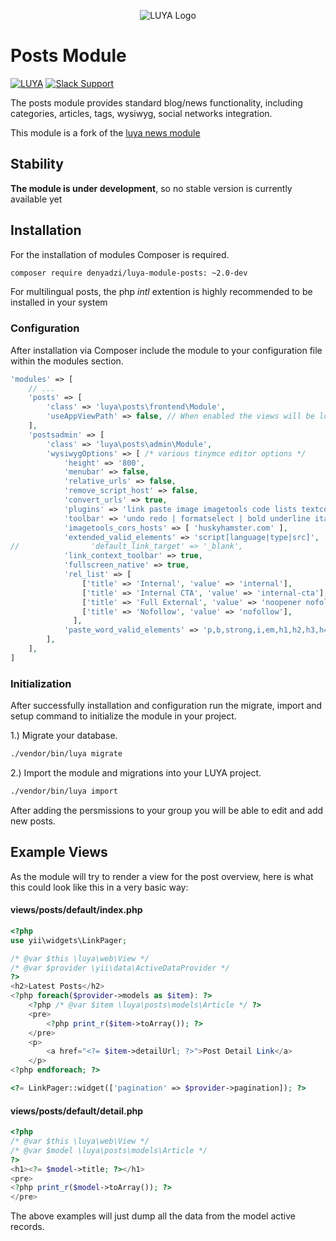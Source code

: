 <p align="center">
  <img src="https://raw.githubusercontent.com/luyadev/luya/master/docs/logo/luya-logo-0.2x.png" alt="LUYA Logo"/>
</p>

# Posts Module

[![LUYA](https://img.shields.io/badge/Powered%20by-LUYA-brightgreen.svg)](https://luya.io)
[![Slack Support](https://img.shields.io/badge/Slack-luyadev-yellowgreen.svg)](https://slack.luya.io/)

The posts module provides standard blog/news functionality, including categories, articles, tags, wysiwyg, social networks integration.

This module is a fork of the [luya news module](https://github.com/luyadev/luya-module-news)

## Stability

**The module is under development**, so no stable version is currently available yet

## Installation

For the installation of modules Composer is required.

```sh
composer require denyadzi/luya-module-posts: ~2.0-dev
```

For multilingual posts, the php *intl* extention is highly recommended to be installed in your system

### Configuration

After installation via Composer include the module to your configuration file within the modules section.

```php
'modules' => [
    // ...
    'posts' => [
    	'class' => 'luya\posts\frontend\Module',
    	'useAppViewPath' => false, // When enabled the views will be looked up in the @app/views folder, otherwise the views shipped with the module will be used.
    ],
    'postsadmin' => [
        'class' => 'luya\posts\admin\Module',
        'wysiwygOptions' => [ /* various tinymce editor options */
            'height' => '800',
            'menubar' => false,
            'relative_urls' => false,
            'remove_script_host' => false,
            'convert_urls' => true,
            'plugins' => 'link paste image imagetools code lists textcolor fullscreen wordcount table',
            'toolbar' => 'undo redo | formatselect | bold underline italic forecolor backcolor image | alignleft aligncenter alignright alignjustify | numlist bullist outdent indent | link unlink | paste pastetext | removeformat | table | code wordcount | fullscreen',
            'imagetools_cors_hosts' => [ 'huskyhamster.com' ],
            'extended_valid_elements' => 'script[language|type|src]',
//                'default_link_target' => '_blank',
            'link_context_toolbar' => true,
            'fullscreen_native' => true,
            'rel_list' => [
                ['title' => 'Internal', 'value' => 'internal'],
                ['title' => 'Internal CTA', 'value' => 'internal-cta'],
                ['title' => 'Full External', 'value' => 'noopener nofollow noreferrer'],
                ['title' => 'Nofollow', 'value' => 'nofollow'],
              ],
            'paste_word_valid_elements' => 'p,b,strong,i,em,h1,h2,h3,h4,h5,h6,a,ul,li,ol,blockquote,cite,table,tr,td,th,tbody,thead',
        ],
    ],
]
```

### Initialization 

After successfully installation and configuration run the migrate, import and setup command to initialize the module in your project.

1.) Migrate your database.

```sh
./vendor/bin/luya migrate
```

2.) Import the module and migrations into your LUYA project.

```sh
./vendor/bin/luya import
```

After adding the persmissions to your group you will be able to edit and add new posts.

## Example Views

As the module will try to render a view for the post overview, here is what this could look like this in a very basic way:

#### views/posts/default/index.php

```php
<?php
use yii\widgets\LinkPager;

/* @var $this \luya\web\View */
/* @var $provider \yii\data\ActiveDataProvider */
?>
<h2>Latest Posts</h2>
<?php foreach($provider->models as $item): ?>
    <?php /* @var $item \luya\posts\models\Article */ ?>
    <pre>
        <?php print_r($item->toArray()); ?>
    </pre>
    <p>
        <a href="<?= $item->detailUrl; ?>">Post Detail Link</a>
    </p>
<?php endforeach; ?>

<?= LinkPager::widget(['pagination' => $provider->pagination]); ?>
```

#### views/posts/default/detail.php

```php
<?php
/* @var $this \luya\web\View */
/* @var $model \luya\posts\models\Article */
?>
<h1><?= $model->title; ?></h1>
<pre>
<?php print_r($model->toArray()); ?>
</pre>
```

The above examples will just dump all the data from the model active records.

